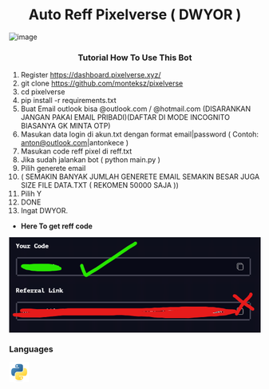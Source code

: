 <h1 align="center">Auto Reff Pixelverse ( DWYOR )</h1>

![image](https://github.com/monteksz/pixelverse/assets/39762712/f07c6b47-dad7-48a0-985f-4424780034e7)

<h3 align="center">Tutorial How To Use This Bot</h3>

1. Register https://dashboard.pixelverse.xyz/
2. git clone https://github.com/monteksz/pixelverse
3. cd pixelverse
4. pip install -r requirements.txt
5. Buat Email outlook bisa @outlook.com / @hotmail.com (DISARANKAN JANGAN PAKAI EMAIL PRIBADI)(DAFTAR DI MODE INCOGNITO BIASANYA GK MINTA OTP)
6. Masukan data login di akun.txt dengan format email|password ( Contoh: anton@outlook.com|antonkece )
7. Masukan code reff pixel di reff.txt
8. Jika sudah jalankan bot ( python main.py )
9. Pilih generete email
10. ( SEMAKIN BANYAK JUMLAH GENERETE EMAIL SEMAKIN BESAR JUGA SIZE FILE DATA.TXT ( REKOMEN 50000 SAJA ))
11. Pilih Y
12. DONE
13. Ingat DWYOR.

- **Here To get reff code**
<img align="center" src="https://github.com/monteksz/PixelTap/blob/main/d.png">

<h3 align="left">Languages</h3>
<p align="left"> <a href="https://www.python.org" target="_blank" rel="noreferrer"> <img src="https://raw.githubusercontent.com/devicons/devicon/master/icons/python/python-original.svg" alt="python" width="40" height="40"/> </a> </p>
